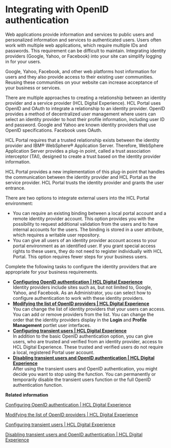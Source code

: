 # Integrating with OpenID authentication

Web applications provide information and services to public users and personalized information and services to authenticated users. Users often work with multiple web applications, which require multiple IDs and passwords. This requirement can be difficult to maintain. Integrating identity providers \(Google, Yahoo, or Facebook\) into your site can simplify logging in for your users.

Google, Yahoo, Facebook, and other web platforms host information for users and they also provide access to their existing user communities. Reusing these communities on your website can increase acceptance of your business or services.

There are multiple approaches to creating a relationship between an identity provider and a service provider \(HCL Digital Experience\). HCL Portal uses OpenID and OAuth to integrate a relationship to an identity provider. OpenID provides a method of decentralized user management where users can select an identity provider to host their profile information, including user ID and password. Google and Yahoo are known identity providers that use OpenID specifications. Facebook uses OAuth.

HCL Portal requires that a trusted relationship exists between the identity provider and IBM® WebSphere® Application Server. Therefore, WebSphere Application Server provides a plug-in point, called a trust association interceptor \(TAI\), designed to create a trust based on the identity provider information.

HCL Portal provides a new implementation of this plug-in point that handles the communication between the identity provider and HCL Portal as the service provider. HCL Portal trusts the identity provider and grants the user entrance.

There are two options to integrate external users into the HCL Portal environment:

-   You can require an existing binding between a local portal account and a remote identity provider account. This option provides you with the possibility to request additional validation from the users and to have internal accounts for the users. The binding is stored in a user attribute, which requires a writable user repository.
-   You can give all users of an identity provider account access to your portal environment as an identified user. If you grant special access rights to these users, they do not need to register individually with HCL Portal. This option requires fewer steps for your business users.

Complete the following tasks to configure the identity providers that are appropriate for your business requirements.

-   **[Configuring OpenID authentication \| HCL Digital Experience](../security/use_social.md)**  
Identity providers include sites such as, but not limited to, Google, Yahoo, and Facebook. As an Administrator, you can select how to configure authentication to work with these identity providers.
-   **[Modifying the list of OpenID providers \| HCL Digital Experience](../security/mod_oid_providers.md)**  
You can change the list of identity providers that your users can access. You can add or remove providers from the list. You can change the order that the identity providers display in the **Login** and **Profile Management** portlet user interfaces.
-   **[Configuring transient users \| HCL Digital Experience](../security/openid_trans_users.md)**  
In addition to the basic OpenID authentication option, you can give users, who are trusted and verified from an identity provider, access to HCL Digital Experience. These trusted and verified users do not require a local, registered Portal user account.
-   **[Disabling transient users and OpenID authentication \| HCL Digital Experience](../security/disable_trans_openid.md)**  
After using the transient users and OpenID authentication, you might decide you want to stop using the function. You can permanently or temporarily disable the transient users function or the full OpenID authentication function.


**Related information**  


[Configuring OpenID authentication \| HCL Digital Experience](../security/use_social.md)

[Modifying the list of OpenID providers \| HCL Digital Experience](../security/mod_oid_providers.md)

[Configuring transient users \| HCL Digital Experience](../security/openid_trans_users.md)

[Disabling transient users and OpenID authentication \| HCL Digital Experience](../security/disable_trans_openid.md)

